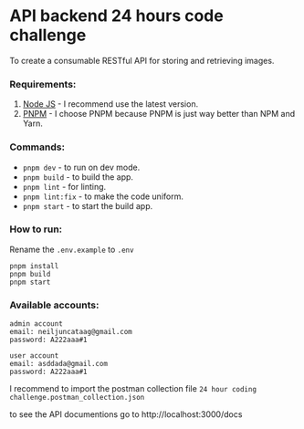 # API backend 24 hours code challenge
To create a consumable RESTful API for storing and retrieving images.

### Requirements:
1. [Node JS](https://nodejs.org/en/download/) - I recommend use the latest version.
2. [PNPM](https://pnpm.io/installation#using-npm) - I choose PNPM because PNPM is just way better than NPM and Yarn.

### Commands:
* `pnpm dev` - to run on dev mode.
* `pnpm build` - to build the app.
* `pnpm lint` - for linting.
* `pnpm lint:fix` - to make the code uniform.
* `pnpm start` - to start the build app.

### How to run:
Rename the `.env.example` to `.env`
```
pnpm install
pnpm build
pnpm start
```

### Available accounts:
```
admin account
email: neiljuncataag@gmail.com
password: A222aaa#1

user account
email: asddada@gmail.com
password: A222aaa#1
```

I recommend to import the postman collection file `24 hour coding challenge.postman_collection.json`

to see the API documentions go to http://localhost:3000/docs